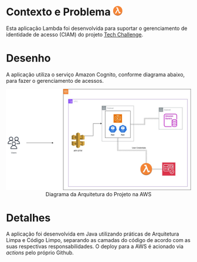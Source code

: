# Contexto e Problema <img src="./docs/imgs/lambda-icon.png" width="25"></img>
Esta aplicação Lambda foi desenvolvida para suportar o gerenciamento de identidade de acesso (CIAM) do projeto [Tech Challenge](https://github.com/6SOATGP54/tech-challenge).

# Desenho
A aplicação utiliza o serviço Amazon Cognito, conforme diagrama abaixo, para fazer o gerenciamento de acessos.

<p align="center">
    <img src="./docs/diagrams/fase-3-architecture.jpg">Diagrama da Arquitetura do Projeto na AWS</img>
</p>

# Detalhes
A aplicação foi desenvolvida em Java utilizando práticas de Arquitetura Limpa e Código Limpo, separando as camadas do código de acordo com as suas respectivas responsabilidades. O deploy para a AWS é acionado via _actions_ pelo próprio Github.
